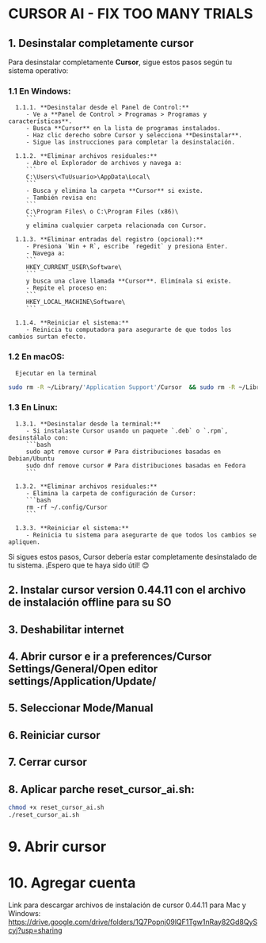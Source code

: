 # CURSOR AI - FIX TOO MANY TRIALS

## 1. Desinstalar completamente cursor
Para desinstalar completamente **Cursor**, sigue estos pasos según tu sistema operativo:

   ### 1.1 **En Windows:**
      1.1.1. **Desinstalar desde el Panel de Control:**
         - Ve a **Panel de Control > Programas > Programas y características**.
         - Busca **Cursor** en la lista de programas instalados.
         - Haz clic derecho sobre Cursor y selecciona **Desinstalar**.
         - Sigue las instrucciones para completar la desinstalación.

      1.1.2. **Eliminar archivos residuales:**
         - Abre el Explorador de archivos y navega a:
         ```
         C:\Users\<TuUsuario>\AppData\Local\
         ```
         - Busca y elimina la carpeta **Cursor** si existe.
         - También revisa en:
         ```
         C:\Program Files\ o C:\Program Files (x86)\
         ```
         y elimina cualquier carpeta relacionada con Cursor.

      1.1.3. **Eliminar entradas del registro (opcional):**
         - Presiona `Win + R`, escribe `regedit` y presiona Enter.
         - Navega a:
         ```
         HKEY_CURRENT_USER\Software\
         ```
         y busca una clave llamada **Cursor**. Elimínala si existe.
         - Repite el proceso en:
         ```
         HKEY_LOCAL_MACHINE\Software\
         ```

      1.1.4. **Reiniciar el sistema:**
         - Reinicia tu computadora para asegurarte de que todos los cambios surtan efecto.

   ### 1.2 **En macOS:**
      Ejecutar en la terminal
   ```bash
   sudo rm -R ~/Library/'Application Support'/Cursor  && sudo rm -R ~/Library/Preferences/com.cursor.Cursor.plist && sudo rm -R ~/Library/Saved Application State/com.cursor.Cursor.savedState && sudo rm -R ~/Library/Caches/Cursor && sudo rm -R ~/Library/Cursor && sudo rm -$ ~/.cursor
   ```


   ### 1.3 **En Linux:**
      1.3.1. **Desinstalar desde la terminal:**
         - Si instalaste Cursor usando un paquete `.deb` o `.rpm`, desinstálalo con:
         ```bash
         sudo apt remove cursor # Para distribuciones basadas en Debian/Ubuntu
         sudo dnf remove cursor # Para distribuciones basadas en Fedora
         ```

      1.3.2. **Eliminar archivos residuales:**
         - Elimina la carpeta de configuración de Cursor:
         ```bash
         rm -rf ~/.config/Cursor
         ```

      1.3.3. **Reiniciar el sistema:**
         - Reinicia tu sistema para asegurarte de que todos los cambios se apliquen.


Si sigues estos pasos, Cursor debería estar completamente desinstalado de tu sistema. ¡Espero que te haya sido útil! 😊
## 2. Instalar cursor version 0.44.11 con el archivo de instalación offline para su SO
## 3. Deshabilitar internet
## 4. Abrir cursor e ir a preferences/Cursor Settings/General/Open editor settings/Application/Update/
## 5. Seleccionar Mode/Manual
## 6. Reiniciar cursor
## 7. Cerrar cursor
## 8. Aplicar parche reset_cursor_ai.sh:
```bash
chmod +x reset_cursor_ai.sh
./reset_cursor_ai.sh
```
# 9. Abrir cursor
# 10. Agregar cuenta

Link para descargar archivos de instalación de cursor 0.44.11 para Mac y Windows: https://drive.google.com/drive/folders/1Q7Popnj09lQF1Tgw1nRay82Gd8QyScyj?usp=sharing
